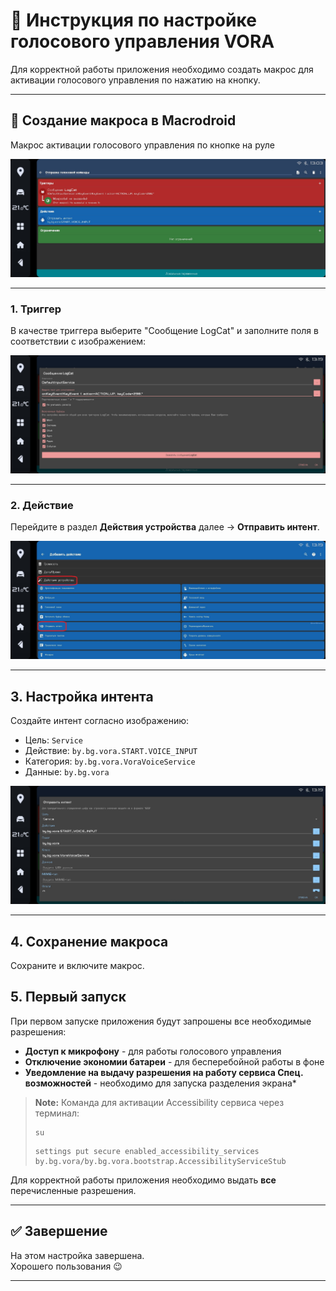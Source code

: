 # 🚗 Инструкция по настройке голосового управления VORA

Для корректной работы приложения необходимо создать макрос для активации голосового управления по нажатию на кнопку.

---

## 🧩 Создание макроса в Macrodroid

Макрос активации голосового управления по кнопке на руле

![setup_1](images/setup_1.jpg)

---

### 1. Триггер

В качестве триггера выберите "Сообщение LogCat" и заполните поля в соответствии с изображением:

![setup_2](images/setup_2.jpg)

---

### 2. Действие

Перейдите в раздел **Действия устройства** далее → **Отправить интент**.

![setup_3](images/setup_3.jpg)

---

## 3. Настройка интента

Создайте интент согласно изображению:

- Цель: `Service`
- Действие: `by.bg.vora.START.VOICE_INPUT`
- Категория: `by.bg.vora.VoraVoiceService`
- Данные: `by.bg.vora`

![setup_4](images/setup_4.jpg)

---

## 4. Сохранение макроса

Сохраните и включите макрос.

## 5. Первый запуск

При первом запуске приложения будут запрошены все необходимые разрешения:

- **Доступ к микрофону** - для работы голосового управления
- **Отключение экономии батареи** - для бесперебойной работы в фоне  
- **Уведомление на выдачу разрешения на работу сервиса Спец. возможностей** - необходимо для запуска разделения экрана*
  
> **Note:** Команда для активации Accessibility сервиса через терминал:
> 
> ```code
> su
> ```
> ```code
> settings put secure enabled_accessibility_services by.bg.vora/by.bg.vora.bootstrap.AccessibilityServiceStub
> ```

Для корректной работы приложения необходимо выдать **все** перечисленные разрешения.

---

## ✅ Завершение

На этом настройка завершена.  
Хорошего пользования 😉  

---
